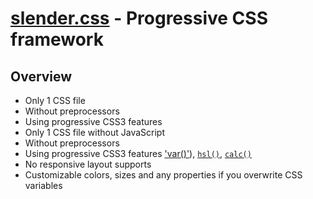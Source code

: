 # [slender.css](//urin.github.io/slender.css) - Progressive CSS framework

## Overview
- Only 1 CSS file
- Without preprocessors
- Using progressive CSS3 features
- Only 1 CSS file without JavaScript
- Without preprocessors
- Using progressive CSS3 features 
  ['var()'](//www.w3.org/TR/css-variables-1/)),
  [`hsl()`](//www.w3.org/TR/css-color-3/#hsl-color),
  [`calc()`](//www.w3.org/TR/css-values-3/#calc-notation)
- No responsive layout supports
- Customizable colors, sizes and any properties if you overwrite CSS variables

